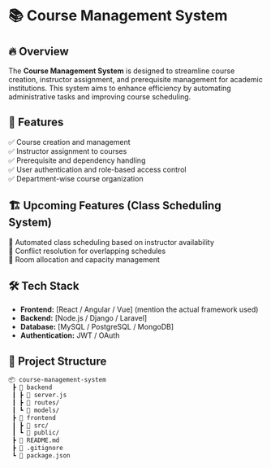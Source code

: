 # 📚 Course Management System  

## 🔥 Overview  
The **Course Management System** is designed to streamline course creation, instructor assignment, and prerequisite management for academic institutions. This system aims to enhance efficiency by automating administrative tasks and improving course scheduling.  

## 🚀 Features  
✅ Course creation and management  
✅ Instructor assignment to courses  
✅ Prerequisite and dependency handling  
✅ User authentication and role-based access control  
✅ Department-wise course organization  

## 🏗️ Upcoming Features (Class Scheduling System)  
🔹 Automated class scheduling based on instructor availability  
🔹 Conflict resolution for overlapping schedules  
🔹 Room allocation and capacity management  

## 🛠️ Tech Stack  
- **Frontend:** [React / Angular / Vue] (mention the actual framework used)  
- **Backend:** [Node.js / Django / Laravel]  
- **Database:** [MySQL / PostgreSQL / MongoDB]  
- **Authentication:** JWT / OAuth  

## 📂 Project Structure  
```bash
📦 course-management-system
 ┣ 📂 backend
 ┃ ┣ 📜 server.js
 ┃ ┣ 📜 routes/
 ┃ ┗ 📜 models/
 ┣ 📂 frontend
 ┃ ┣ 📜 src/
 ┃ ┗ 📜 public/
 ┣ 📜 README.md
 ┣ 📜 .gitignore
 ┗ 📜 package.json
